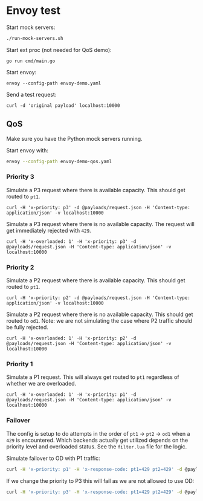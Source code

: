 # Envoy test

Start mock servers:

```sh
./run-mock-servers.sh
```

Start ext proc (not needed for QoS demo):

```
go run cmd/main.go
```

Start envoy:

```
envoy --config-path envoy-demo.yaml
```

Send a test request:

```
curl -d 'original payload' localhost:10000
```

## QoS

Make sure you have the Python mock servers running.

Start envoy with:

```sh
envoy --config-path envoy-demo-qos.yaml
```

### Priority 3

Simulate a P3 request where there is available capacity. This should get routed to `pt1`.

```
curl -H 'x-priority: p3' -d @payloads/request.json -H 'Content-type: application/json' -v localhost:10000
```

Simulate a P3 request where there is no available capacity. The request will get immediately rejected with `429`.

```
curl -H 'x-overloaded: 1' -H 'x-priority: p3' -d @payloads/request.json -H 'Content-type: application/json' -v localhost:10000
```

### Priority 2

Simulate a P2 request where there is available capacity. This should get routed to `pt1`.

```
curl -H 'x-priority: p2' -d @payloads/request.json -H 'Content-type: application/json' -v localhost:10000
```

Simulate a P2 request where there is no available capacity. This should get routed to `od1`. Note: we are not simulating the case where P2 traffic should be fully rejected.

```
curl -H 'x-overloaded: 1' -H 'x-priority: p2' -d @payloads/request.json -H 'Content-type: application/json' -v localhost:10000
```

### Priority 1

Simulate a P1 request. This will always get routed to `pt1` regardless of whether we are overloaded.

```
curl -H 'x-overloaded: 1' -H 'x-priority: p1' -d @payloads/request.json -H 'Content-type: application/json' -v localhost:10000
```

### Failover

The config is setup to do attempts in the order of `pt1` -> `pt2` -> `od1` when a `429` is encountered. Which backends actually get utilized depends on the priority level and overloaded status. See the `filter.lua` file for the logic.


Simulate failover to OD with P1 traffic:

```sh
curl -H 'x-priority: p1' -H 'x-response-code: pt1=429 pt2=429' -d @payloads/request.json -H 'Content-type: application/json' -v localhost:10000
```

If we change the priority to P3 this will fail as we are not allowed to use OD:

```sh
curl -H 'x-priority: p3' -H 'x-response-code: pt1=429 pt2=429' -d @payloads/request.json -H 'Content-type: application/json' -v localhost:10000
```
